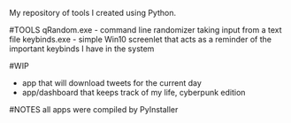 My repository of tools I created using Python.

#TOOLS
qRandom.exe - command line randomizer taking input from a text file
keybinds.exe - simple Win10 screenlet that acts as a reminder of the 
important keybinds I have in the system

#WIP
- app that will download tweets for the current day
- app/dashboard that keeps track of my life, cyberpunk edition



#NOTES
all apps were compiled by PyInstaller
